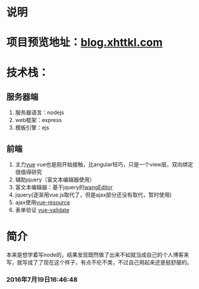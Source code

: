 # 说明
# 项目预览地址：[blog.xhttkl.com](http://blog.xhttkl.com)
# 技术栈：
## 服务器端
1. 服务器语言：nodejs
2. web框架：express
3. 模板引擎：ejs

## 前端
1. 主力[vue](http://cn.vuejs.org/)
vue也是刚开始接触，比angular轻巧，只是一个view层，双向绑定很值得研究
2. 辅助jquery（富文本编辑器使用） 
3. 富文本编辑器：基于jquery的[wangEditor](http://wangeditor.github.io/)
4. jquery(逐渐用vue.js取代了，但是ajax部分还没有取代，暂时使用)
5. ajax使用[vue-resource](https://github.com/vuejs/vue-resource)
6. 表单验证 [vue-validate](https://github.com/vuejs/vue-validator)
# 简介
  本来是想学着写node的，结果发现既然做了出来不如就当成自己的个人博客来写，就写成了了现在这个样子，有点不伦不类，不过自己用起来还是挺舒服的。


###   2016年7月19日16:46:48
